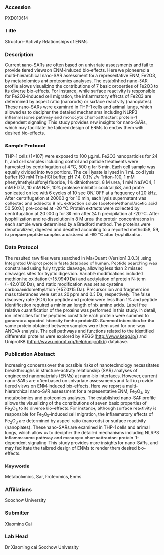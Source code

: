 ### Accession
PXD010614

### Title
Structure-Activity Relationships of ENMs

### Description
Current nano-SARs are often based on univariate assessments and fail to provide tiered views on ENM-induced bio-effects. Here we pioneered a multi-hierarchical nano-SAR assessment for a representative ENM, Fe2O3, by metabolomics and proteomics analyses. The established nano-SAR profile allows visualizing the contributions of 7 basic properties of Fe2O3 to its diverse bio-effects. For instance, while surface reactivity is responsible for Fe2O3-induced cell migration, the inflammatory effects of Fe2O3 are determined by aspect ratio (nanorods) or surface reactivity (nanoplates). These nano-SARs were examined in THP-1 cells and animal lungs, which allowed us to decipher the detailed mechanisms including NLRP3 inflammasome pathway and monocyte chemoattractant protein-1 dependent signaling. This study provides new insights for nano-SARs, which may facilitate the tailored design of ENMs to endow them with desired bio-effects.

### Sample Protocol
THP-1 cells (1×107) were exposed to 100 μg/mL Fe2O3 nanoparticles for 24 h, and  cell samples including control and particle treatments were harvested by centrifugation at 4 °C, 500 g for 5 min. Each cell sample was equally divided into two portions. The cell lysate is lysed in 1 mL cold lysis buffer (50 mM Tris-HCl buffer, pH 7.4, 0.1% v/v Triton-100, 1 mM phenylmethylsulfonyl fluoride, 1% dithiothreitol, 8 M urea, 1 mM Na3VO4, 1 mM EDTA, 10 mM NaF, 10% protease inhibitor cocktail)58, and probe sonicated on ice with 6 cycles of 10 sec ON/ OFF at a frequency of 20 kHz. After centrifugation at 20000 g for 10 min, each lysis supernatant was collected and added to 8 mL extraction solute (acetone/ethanol/acetic acid 50:50:0.1) pre-cooled at -20 °C. Protein extracts were collected by centrifugation at 20 000 g for 30 min after 24 h precipitation at -20 °C. After lyophilization and re-dissolution in 8 M urea, the protein concentrations in each sample were determined by a Bradford method. The proteins were denaturalized, digested and desalted according to a reported method58, 59, to prepare peptide samples and stored at -80 °C after lyophilization.

### Data Protocol
The resulted raw files were searched in MaxQuant (Version1.3.0.3) using Integrated Uniprot protein fasta database of human. Peptide searching was constrained using fully tryptic cleavage, allowing less than 2 missed cleavages sites for tryptic digestion. Variable modifications included methionine oxidation (+15.9949 Da) and acetylation of protein N-term (+42.0106 Da), and static modification was set as cysteine carboxamidomethylation (+57.0215 Da). Precursor ion and fragment ion mass tolerances were set as 20 ppm and 0.5 Da, respectively. The false discovery rate (FDR) for peptide and protein were less than 1% and peptide identification required a minimum length of six amino acids.   Label free relative quantification of the proteins was performed in this study. In detail, ion intensities for the peptides constitute each protein were summed to generate a spectral intensity for the protein60. Summed intensities for the same protein obtained between samples were then used for one-way ANOVA analysis. The cell pathways and functions related to the identified differential proteins were explored by KEGG (http://www.kegg.jp/) and UniprotKB (http://www.uniprot.org/help/uniprotkb) database.

### Publication Abstract
Increasing concerns over&#xa0;the possible risks of&#xa0;nanotechnology necessitates breakthroughs in structure-activity relationship (SAR) analyses of engineered nanomaterials (ENMs) at nano-bio interfaces. However, current nano-SARs are often based on univariate assessments and fail to provide tiered views on ENM-induced bio-effects. Here we report a multi-hierarchical nano-SAR assessment for a representative ENM, Fe<sub>2</sub>O<sub>3</sub>, by metabolomics and proteomics analyses. The established nano-SAR profile allows the&#xa0;visualizing&#xa0;of the contributions of seven basic properties of Fe<sub>2</sub>O<sub>3</sub> to its diverse bio-effects. For instance, although surface reactivity is responsible for Fe<sub>2</sub>O<sub>3</sub>-induced cell migration, the inflammatory effects of Fe<sub>2</sub>O<sub>3</sub> are determined by aspect ratio (nanorods) or surface reactivity (nanoplates). These nano-SARs are examined in THP-1 cells and animal lungs, which allow us to decipher the detailed mechanisms including NLRP3 inflammasome pathway and monocyte chemoattractant protein-1-dependent signaling. This study provides more insights for nano-SARs, and may facilitate the tailored design of ENMs to render them desired bio-effects.

### Keywords
Metabolomics, Sar, Proteomics, Enms

### Affiliations
Soochow University

### Submitter
Xiaoming Cai

### Lab Head
Dr Xiaoming cai
Soochow University


